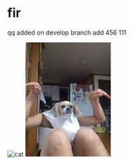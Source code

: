 # fir
qq
added on develop branch 
add 456 111

![cat](https://i.imgur.com/MwIqpS8.jpeg)
![dog](dog.jpg)